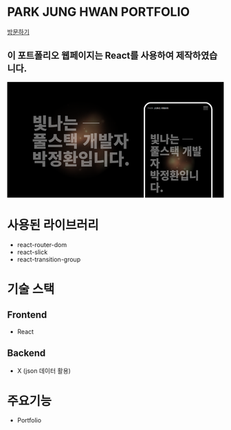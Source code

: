 # PARK JUNG HWAN PORTFOLIO

[방문하기](https://junghwan-github.github.io/portfoilo/)

## 이 포트폴리오 웹페이지는 React를 사용하여 제작하였습니다.
![메인이미지](./public/assets/images/port-main.png)

# 사용된 라이브러리
- react-router-dom
- react-slick
- react-transition-group

# 기술 스택
## Frontend
- React

## Backend
- X (json 데이터 활용)

# 주요기능 
- Portfolio



